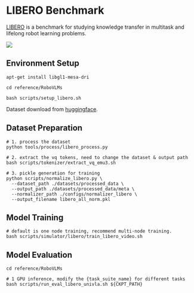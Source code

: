 # LIBERO Benchmark

[LIBERO](https://github.com/Lifelong-Robot-Learning/LIBERO) is a benchmark for studying knowledge transfer in multitask and lifelong robot learning problems. 

![](imgs/libero.png)

## Environment Setup
```shell
apt-get install libgl1-mesa-dri

cd reference/RoboVLMs

bash scripts/setup_libero.sh
```

Dataset download from [huggingface](https://huggingface.co/datasets/openvla/modified_libero_rlds).

## Dataset Preparation
```shell
# 1. process the dataset
python tools/process/libero_process.py

# 2. extract the vq tokens, need to change the dataset & output path
bash scripts/tokenizer/extract_vq_emu3.sh 

# 3. pickle generation for training
python scripts/normalize_libero.py \
  --dataset_path ./datasets/processed_data \
  --output_path ./datasets/processed_data/meta \
  --normalizer_path ./configs/normalizer_libero \
  --output_filename libero_all_norm.pkl
```

## Model Training
```shell
# default is one node training, recommend multi-node training.
bash scripts/simulator/libero/train_libero_video.sh
```

## Model Evaluation
```shell
cd reference/RoboVLMs

# 1 GPU inference, modify the {task_suite_name} for different tasks
bash scripts/run_eval_libero_univla.sh ${CKPT_PATH} 
```
